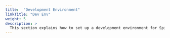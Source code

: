 ```yaml
---
title:  "Development Environment"
linkTitle: "Dev Env"
weight: 5
description: >
  This section explains how to set up a development environment for Spinnaker.
---
```


